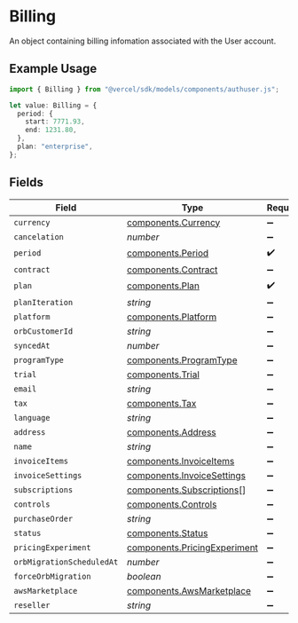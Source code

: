 # Billing

An object containing billing infomation associated with the User account.

## Example Usage

```typescript
import { Billing } from "@vercel/sdk/models/components/authuser.js";

let value: Billing = {
  period: {
    start: 7771.93,
    end: 1231.80,
  },
  plan: "enterprise",
};
```

## Fields

| Field                                                                        | Type                                                                         | Required                                                                     | Description                                                                  |
| ---------------------------------------------------------------------------- | ---------------------------------------------------------------------------- | ---------------------------------------------------------------------------- | ---------------------------------------------------------------------------- |
| `currency`                                                                   | [components.Currency](../../models/components/currency.md)                   | :heavy_minus_sign:                                                           | N/A                                                                          |
| `cancelation`                                                                | *number*                                                                     | :heavy_minus_sign:                                                           | N/A                                                                          |
| `period`                                                                     | [components.Period](../../models/components/period.md)                       | :heavy_check_mark:                                                           | N/A                                                                          |
| `contract`                                                                   | [components.Contract](../../models/components/contract.md)                   | :heavy_minus_sign:                                                           | N/A                                                                          |
| `plan`                                                                       | [components.Plan](../../models/components/plan.md)                           | :heavy_check_mark:                                                           | N/A                                                                          |
| `planIteration`                                                              | *string*                                                                     | :heavy_minus_sign:                                                           | N/A                                                                          |
| `platform`                                                                   | [components.Platform](../../models/components/platform.md)                   | :heavy_minus_sign:                                                           | N/A                                                                          |
| `orbCustomerId`                                                              | *string*                                                                     | :heavy_minus_sign:                                                           | N/A                                                                          |
| `syncedAt`                                                                   | *number*                                                                     | :heavy_minus_sign:                                                           | N/A                                                                          |
| `programType`                                                                | [components.ProgramType](../../models/components/programtype.md)             | :heavy_minus_sign:                                                           | N/A                                                                          |
| `trial`                                                                      | [components.Trial](../../models/components/trial.md)                         | :heavy_minus_sign:                                                           | N/A                                                                          |
| `email`                                                                      | *string*                                                                     | :heavy_minus_sign:                                                           | N/A                                                                          |
| `tax`                                                                        | [components.Tax](../../models/components/tax.md)                             | :heavy_minus_sign:                                                           | N/A                                                                          |
| `language`                                                                   | *string*                                                                     | :heavy_minus_sign:                                                           | N/A                                                                          |
| `address`                                                                    | [components.Address](../../models/components/address.md)                     | :heavy_minus_sign:                                                           | N/A                                                                          |
| `name`                                                                       | *string*                                                                     | :heavy_minus_sign:                                                           | N/A                                                                          |
| `invoiceItems`                                                               | [components.InvoiceItems](../../models/components/invoiceitems.md)           | :heavy_minus_sign:                                                           | N/A                                                                          |
| `invoiceSettings`                                                            | [components.InvoiceSettings](../../models/components/invoicesettings.md)     | :heavy_minus_sign:                                                           | N/A                                                                          |
| `subscriptions`                                                              | [components.Subscriptions](../../models/components/subscriptions.md)[]       | :heavy_minus_sign:                                                           | N/A                                                                          |
| `controls`                                                                   | [components.Controls](../../models/components/controls.md)                   | :heavy_minus_sign:                                                           | N/A                                                                          |
| `purchaseOrder`                                                              | *string*                                                                     | :heavy_minus_sign:                                                           | N/A                                                                          |
| `status`                                                                     | [components.Status](../../models/components/status.md)                       | :heavy_minus_sign:                                                           | N/A                                                                          |
| `pricingExperiment`                                                          | [components.PricingExperiment](../../models/components/pricingexperiment.md) | :heavy_minus_sign:                                                           | N/A                                                                          |
| `orbMigrationScheduledAt`                                                    | *number*                                                                     | :heavy_minus_sign:                                                           | N/A                                                                          |
| `forceOrbMigration`                                                          | *boolean*                                                                    | :heavy_minus_sign:                                                           | N/A                                                                          |
| `awsMarketplace`                                                             | [components.AwsMarketplace](../../models/components/awsmarketplace.md)       | :heavy_minus_sign:                                                           | N/A                                                                          |
| `reseller`                                                                   | *string*                                                                     | :heavy_minus_sign:                                                           | N/A                                                                          |